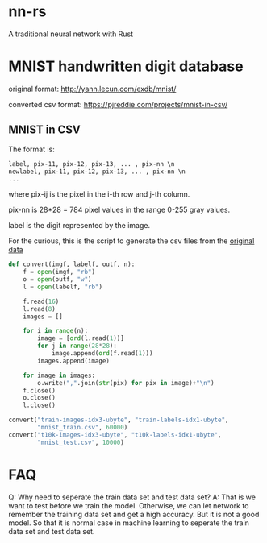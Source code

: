 # nn-rs
A traditional neural network with Rust

# MNIST handwritten digit database

original format:
http://yann.lecun.com/exdb/mnist/

converted csv format:
https://pjreddie.com/projects/mnist-in-csv/

## MNIST in CSV

The format is:

```txt
label, pix-11, pix-12, pix-13, ... , pix-nn \n
newlabel, pix-11, pix-12, pix-13, ... , pix-nn \n
...
```

where pix-ij is the pixel in the i-th row and j-th column.

pix-nn is 28*28 = 784 pixel values in the range 0-255 gray values.

label is the digit represented by the image.

For the curious, this is the script to generate the csv files from the [original data](http://yann.lecun.com/exdb/mnist/)

```python
def convert(imgf, labelf, outf, n):
    f = open(imgf, "rb")
    o = open(outf, "w")
    l = open(labelf, "rb")

    f.read(16)
    l.read(8)
    images = []

    for i in range(n):
        image = [ord(l.read(1))]
        for j in range(28*28):
            image.append(ord(f.read(1)))
        images.append(image)

    for image in images:
        o.write(",".join(str(pix) for pix in image)+"\n")
    f.close()
    o.close()
    l.close()

convert("train-images-idx3-ubyte", "train-labels-idx1-ubyte",
        "mnist_train.csv", 60000)
convert("t10k-images-idx3-ubyte", "t10k-labels-idx1-ubyte",
        "mnist_test.csv", 10000)
```

# FAQ

Q: Why need to seperate the train data set and test data set?
A: That is we want  to test before we train the model. Otherwise, we can let network to remember the training data set and get a high accuracy. But it is not a good model. So that it is normal case in machine learning to seperate the train data set and test data set.

